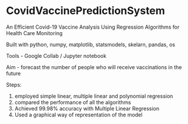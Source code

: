 # CovidVaccinePredictionSystem
An Efficient Covid-19 Vaccine Analysis Using Regression Algorithms for Health Care Monitoring

Built with python, numpy, matplotlib, statsmodels, skelarn, pandas, os

Tools - Google Collab / Jupyter notebook

Aim - forecast the number of people who will receive vaccinations in the future

Steps:
1. employed simple linear, multiple linear and polynomial regression
2. compared the performance of all the algorithms
3. Achieved 99.98% accuracy with Multiple Linear Regression
4. Used a graphical way of representation of the model
